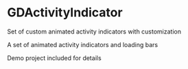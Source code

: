 # GDActivityIndicator
Set of custom animated activity indicators with customization

A set of animated activity indicators and loading bars




Demo project included for details 